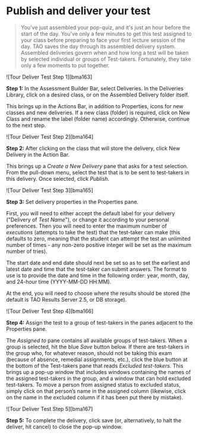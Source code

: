 # Publish and deliver your test

>You've just assembled your pop-quiz, and it's just an hour before the start of the day. You've only a few minutes to get this test assigned to your class before preparing to face your first lecture session of the day. TAO saves the day through its assembled delivery system. Assembled deliveries govern when and how long a test will be taken by selected individual or groups of Test-takers. Fortunately, they take only a few moments to put together.

![Tour Deliver Test Step 1][bma163]

**Step 1:**  In the Assessment Builder Bar, select Deliveries. In the Deliveries Library, click on a desired class, or on the Assembled Delivery folder itself.

This brings up in the Actions Bar, in addition to Properties, icons for new classes and new deliveries. If a new class (folder) is required, click on New Class and rename the label (folder name) accordingly. Otherwise, continue to the next step.

![Tour Deliver Test Step 2][bma164]

**Step 2:** After clicking on the class that will store the delivery, click New Delivery in the Action Bar.

This brings up a *Create a New Delivery* pane that asks for a test selection. From the pull-down menu, select the test that is to be sent to test-takers in this delivery. Once selected, click *Publish*.

![Tour Deliver Test Step 3][bma165]

**Step 3:** Set delivery properties in the Properties pane.

First, you will need to either accept the default label for your delivery ("Delivery of *Test Name*"), or change it according to your personal preferences. Then you will need to enter the maximum number of *executions* (attempts to take the test) that the test-taker can make (this defaults to zero, meaning that the student can attempt the test an unlimited number of times - any non-zero positive integer will be set as the maximum number of tries).

The start date and end date should next be set so as to set the earliest and latest date and time that the test-taker can submit answers. The format to use is to provide the date and time in the following order: year, month, day, and 24-hour time (YYYY-MM-DD HH:MM).

At the end, you will need to choose where the results should be stored (the default is TAO Results Server 2.5, or DB storage).

![Tour Deliver Test Step 4][bma166]

**Step 4:** Assign the test to a group of test-takers in the panes adjacent to the Properties pane.

The *Assigned to* pane contains all available groups of test-takers. When a group is selected, hit the blue *Save* button below. If there are test-takers in the group who, for whatever reason, should not be taking this exam (because of absence, remedial assignments, etc.), click the blue button at the bottom of the Test-takers pane that reads *Excluded test-takers*. This brings up a pop-up window that includes windows containing the names of the assigned test-takers in the group, and a window that can hold excluded test-takers. To move a person from assigned status to excluded status, simply click on that person’s name in the assigned column (likewise, click on the name in the excluded column if it has been put there by mistake). 

![Tour Deliver Test Step 5][bma167]

**Step 5:** To complete the delivery, click save (or, alternatively, to halt the deliver, hit cancel) to close the pop-up window.
